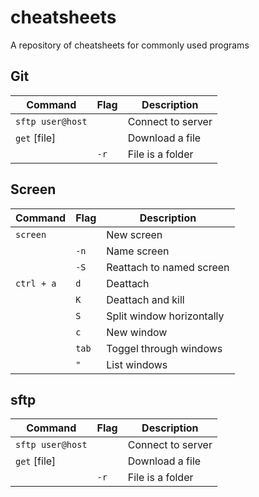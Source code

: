 # cheatsheets
A repository of cheatsheets for commonly used programs

## Git
| Command | Flag | Description
| --- | --- | ---
| `sftp user@host`| | Connect to server
| `get` [file] | | Download a file
| | `-r` | File is a folder

## Screen
| Command | Flag | Description
| --- | --- | ---
| `screen`  |     | New screen
|           |`-n` | Name screen
|           |`-S` | Reattach to named screen
| `ctrl + a`|`d`  | Deattach
|           |`K`  | Deattach and kill
|           |`S`  | Split window horizontally
|           |`c`  | New window
|           |`tab`| Toggel through windows
|           |`"`  | List windows

## sftp
| Command | Flag | Description
| --- | --- | ---
| `sftp user@host`| | Connect to server
| `get` [file] | | Download a file
| | `-r` | File is a folder
